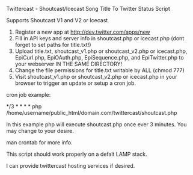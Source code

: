 Twittercast - Shoutcast/Icecast Song Title To Twitter Status Script

Supports Shoutcast V1 and V2 or Icecast

1. Register a new app at http://dev.twitter.com/apps/new
2. Fill in API keys and server info in shoutcast.php or icecast.php (dont forget to set paths for title.txt!)
3. Upload title.txt, shoutcast_v1.php or shoutcast_v2.php or icecast.php, EpiCurl.php, EpiOAuth.php, EpiSequence.php, and EpiTwitter.php to your webserver IN THE SAME DIRECTORY!
4. Change the file permissions for title.txt writable by ALL (chmod 777)
5. Visit shoutcast_v1.php or shoutcast_v2.php or icecast.php in your browser to trigger an update or setup a cron job.

cron job example:

*/3 * * * * php /home/username/public_html/domain.com/twittercast/shoutcast.php

In this example php will execute shoutcast.php once ever 3 minutes. You may change to your desire.

man crontab for more info.

This script should work properly on a defalt LAMP stack.

I can provide twittercast hosting services if desired.
